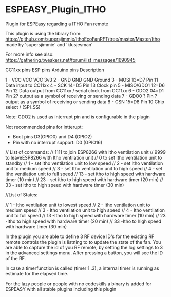 # ESPEASY_Plugin_ITHO
Plugin for ESPEasy regarding a ITHO Fan remote

This plugin is using the library from: https://github.com/supersjimmie/IthoEcoFanRFT/tree/master/Master/Itho 
made by 'supersjimmie' and 'klusjesman'

For more info see also: https://gathering.tweakers.net/forum/list_messages/1690945 

CC11xx pins    ESP pins Arduino pins  Description

  1 - VCC        VCC      VCC           3v3
  2 - GND        GND      GND           Ground
  3 - MOSI       13=D7    Pin 11        Data input to CC11xx
  4 - SCK        14=D5    Pin 13        Clock pin
  5 - MISO/GDO1  12=D6    Pin 12        Data output from CC11xx / serial clock from CC11xx
  6 - GDO2       04=D1    Pin 2?        output as a symbol of receiving or sending data
  7 - GDO0       ?        Pin  ?        output as a symbol of receiving or sending data
  8 - CSN        15=D8    Pin 10        Chip select / (SPI_SS)

Note: GDO2 is used as interrupt pin and is configurable in the plugin

Not recommended pins for intterupt:
- Boot pins D3(GPIO0) and D4 (GPIO2) 
- Pin with no interrupt support: D0 (GPIO16)

// List of commands:
// 1111 to join ESP8266 with Itho ventilation unit
// 9999 to leaveESP8266 with Itho ventilation unit
// 0 to set Itho ventilation unit to standby
// 1 - set Itho ventilation unit to low speed
// 2 - set Itho ventilation unit to medium speed
// 3 - set Itho ventilation unit to high speed
// 4 - set Itho ventilation unit to full speed
// 13 - set itho to high speed with hardware timer (10 min)
// 23 - set itho to high speed with hardware timer (20 min)
// 33 - set itho to high speed with hardware timer (30 min)

//List of States:

// 1 - Itho ventilation unit to lowest speed
// 2 - Itho ventilation unit to medium speed
// 3 - Itho ventilation unit to high speed
// 4 - Itho ventilation unit to full speed
// 13 -Itho to high speed with hardware timer (10 min)
// 23 -Itho to high speed with hardware timer (20 min)
// 33 -Itho to high speed with hardware timer (30 min)

In the plugin you are able to define 3 RF device ID's for the existing RF remote controls the plugin is listning to to update the state of the fan.
You are able to capture the id of you RF remote, by setting the log settings to 3 in the advanced settings menu. After pressing a button, you will see the ID of the RF.

In case a timerfunction is called (timer 1..3), a internal timer is running as estimate for the elapsed time.

For the lazy people or people with no codeskills a binary is added for ESPEASY with all stable plugins including this plugin
